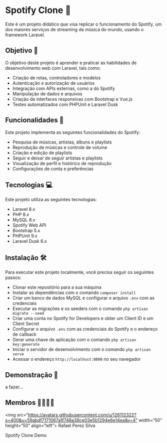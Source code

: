 # Spotify Clone 🎵

Este é um projeto didático que visa replicar o funcionamento do Spotify, um dos maiores serviços de streaming de música do mundo, usando o framework Laravel.

## Objetivo 🎯

O objetivo deste projeto é aprender e praticar as habilidades de desenvolvimento web com Laravel, tais como:

- Criação de rotas, controladores e modelos
- Autenticação e autorização de usuários
- Integração com APIs externas, como a do Spotify
- Manipulação de dados e arquivos
- Criação de interfaces responsivas com Bootstrap e Vue.js
- Testes automatizados com PHPUnit e Laravel Dusk

## Funcionalidades 🎁

Este projeto implementa as seguintes funcionalidades do Spotify:

- Pesquisa de músicas, artistas, álbuns e playlists
- Reprodução de músicas e controle de volume
- Criação e edição de playlists
- Seguir e deixar de seguir artistas e playlists
- Visualização de perfil e histórico de reprodução
- Configurações de conta e preferências

## Tecnologias 💻

Este projeto utiliza as seguintes tecnologias:

- Laravel 8.x
- PHP 8.x
- MySQL 8.x
- Spotify Web API
- Bootstrap 5.x
- PHPUnit 9.x
- Laravel Dusk 6.x

## Instalação 🛠️

Para executar este projeto localmente, você precisa seguir os seguintes passos:

- Clonar este repositório para a sua máquina
- Instalar as dependências com o comando `composer install`
- Criar um banco de dados MySQL e configurar o arquivo `.env` com as credenciais
- Executar as migrações e os seeders com o comando `php artisan migrate --seed`
- Criar uma conta no Spotify for Developers e obter um Client ID e um Client Secret
- Configurar o arquivo `.env` com as credenciais do Spotify e o endereço de callback
- Gerar uma chave de aplicação com o comando `php artisan key:generate`
- Iniciar o servidor de desenvolvimento com o comando `php artisan serve`
- Acessar o endereço `http://localhost:8000` no seu navegador

## Demonstração 🎥

a fazer...

## Membros 👨‍👨‍👦‍👦
<img src=“https://avatars.githubusercontent.com/u/126112322?s=400&u=59abdf7171067a1f748a38ce03e5b1294e6e14ea&v=4” width=“50” height=“50” align=“left”> Rafael Perez Silva

Spotify Clone Demo
